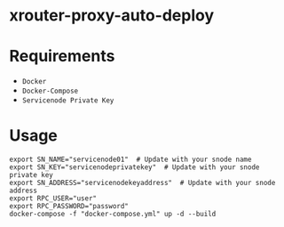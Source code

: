 # xrouter-proxy-auto-deploy

# Requirements
- `Docker`
- `Docker-Compose`
- `Servicenode Private Key`

# Usage
```
export SN_NAME="servicenode01"  # Update with your snode name
export SN_KEY="servicenodeprivatekey"  # Update with your snode private key
export SN_ADDRESS="servicenodekeyaddress"  # Update with your snode address
export RPC_USER="user"
export RPC_PASSWORD="password"
docker-compose -f "docker-compose.yml" up -d --build
```
